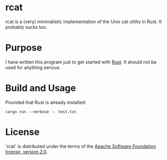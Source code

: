 rcat
====

rcat is a (very) minimalistic implementation of the Unix cat utility in Rust. It probably sucks too.

# Purpose

I have written this program just to get started with [Rust](https://www.rust-lang.org/). It should not be used for anything serious.

# Build and Usage

Provided that Rust is already installed:

```cargo run --verbose -- test.txt```

# License

'rcat' is distributed under the terms of the [Apache Software Foundation license, version 2.0](http://www.apache.org/licenses/LICENSE-2.0.html).
